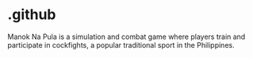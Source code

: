 # .github
Manok Na Pula is a simulation and combat game where players train and participate in cockfights, a popular traditional sport in the Philippines.
